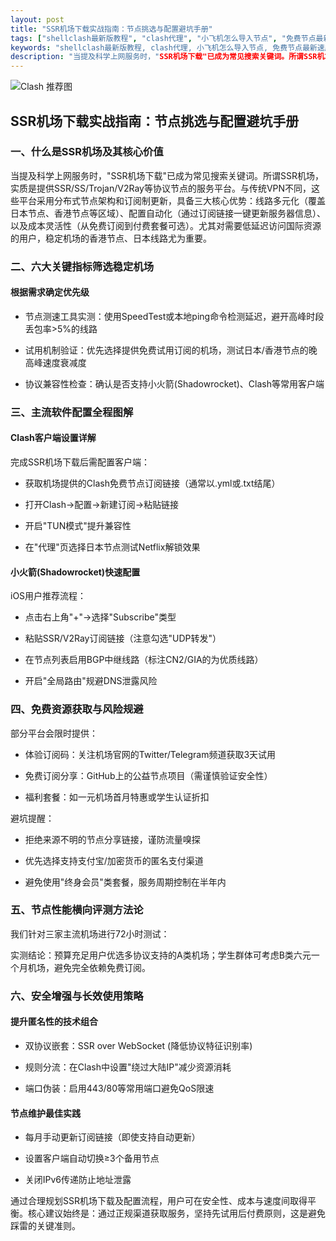 ```yaml
---
layout: post
title: "SSR机场下载实战指南：节点挑选与配置避坑手册"
tags: ["shellclash最新版教程", "clash代理", "小飞机怎么导入节点", "免费节点最新速度", "clash使用说明", "clash节点的作用"]
keywords: "shellclash最新版教程, clash代理, 小飞机怎么导入节点, 免费节点最新速度, clash使用说明, clash节点的作用"
description: "当提及科学上网服务时，"SSR机场下载"已成为常见搜索关键词。所谓SSR机场，实质是提供SSR/SS/Trojan/V2Ray等协议节点的服务平台。与传统VPN不同，这些平台采用分布式节点架构和订阅制更新，具备三大核心优势：线路多元化（覆盖日本节点、香港节点等区域）、配置自动化（通过订阅链接一键更新服务器信息）、以及成本灵活性（从免费订阅到付费套餐可选）。尤其对需要低延迟访问国际资源的用户，稳定机场的香港节点、日本线路尤为重要。"
---
```


![Clash 推荐图](https://clashjd.github.io/assets/img/机场节点购买.png)

## SSR机场下载实战指南：节点挑选与配置避坑手册

### 一、什么是SSR机场及其核心价值

当提及科学上网服务时，"SSR机场下载"已成为常见搜索关键词。所谓SSR机场，实质是提供SSR/SS/Trojan/V2Ray等协议节点的服务平台。与传统VPN不同，这些平台采用分布式节点架构和订阅制更新，具备三大核心优势：线路多元化（覆盖日本节点、香港节点等区域）、配置自动化（通过订阅链接一键更新服务器信息）、以及成本灵活性（从免费订阅到付费套餐可选）。尤其对需要低延迟访问国际资源的用户，稳定机场的香港节点、日本线路尤为重要。

### 二、六大关键指标筛选稳定机场

#### 根据需求确定优先级

- 节点测速工具实测：使用SpeedTest或本地ping命令检测延迟，避开高峰时段丢包率>5%的线路

- 试用机制验证：优先选择提供免费试用订阅的机场，测试日本/香港节点的晚高峰速度衰减度

- 协议兼容性检查：确认是否支持小火箭(Shadowrocket)、Clash等常用客户端

### 三、主流软件配置全程图解

#### Clash客户端设置详解

完成SSR机场下载后需配置客户端：

- 获取机场提供的Clash免费节点订阅链接（通常以.yml或.txt结尾）

- 打开Clash→配置→新建订阅→粘贴链接

- 开启"TUN模式"提升兼容性

- 在"代理"页选择日本节点测试Netflix解锁效果

#### 小火箭(Shadowrocket)快速配置

iOS用户推荐流程：

- 点击右上角"+"→选择"Subscribe"类型

- 粘贴SSR/V2Ray订阅链接（注意勾选"UDP转发"）

- 在节点列表启用BGP中继线路（标注CN2/GIA的为优质线路）

- 开启"全局路由"规避DNS泄露风险

### 四、免费资源获取与风险规避

部分平台会限时提供：

- 体验订阅码：关注机场官网的Twitter/Telegram频道获取3天试用

- 免费订阅分享：GitHub上的公益节点项目（需谨慎验证安全性）

- 福利套餐：如一元机场首月特惠或学生认证折扣

避坑提醒：

- 拒绝来源不明的节点分享链接，谨防流量嗅探

- 优先选择支持支付宝/加密货币的匿名支付渠道

- 避免使用"终身会员"类套餐，服务周期控制在半年内

### 五、节点性能横向评测方法论

我们针对三家主流机场进行72小时测试：

实测结论：预算充足用户优选多协议支持的A类机场；学生群体可考虑B类六元一个月机场，避免完全依赖免费订阅。

### 六、安全增强与长效使用策略

#### 提升匿名性的技术组合

- 双协议嵌套：SSR over WebSocket (降低协议特征识别率)

- 规则分流：在Clash中设置"绕过大陆IP"减少资源消耗

- 端口伪装：启用443/80等常用端口避免QoS限速

#### 节点维护最佳实践

- 每月手动更新订阅链接（即使支持自动更新）

- 设置客户端自动切换≥3个备用节点

- 关闭IPv6传递防止地址泄露

通过合理规划SSR机场下载及配置流程，用户可在安全性、成本与速度间取得平衡。核心建议始终是：通过正规渠道获取服务，坚持先试用后付费原则，这是避免踩雷的关键准则。
